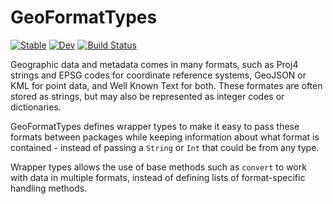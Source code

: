 # GeoFormatTypes

[![Stable](https://img.shields.io/badge/docs-stable-blue.svg)](https://JuliaGeo.github.io/GeoFormatTypes.jl/stable)
[![Dev](https://img.shields.io/badge/docs-dev-blue.svg)](https://JuliaGeo.github.io/GeoFormatTypes.jl/dev)
[![Build Status](https://travis-ci.org/JuliaGeo/GeoFormatTypes.jl.svg?branch=master)](https://travis-ci.org/JuliaGeo/GeoFormatTypes.jl)

Geographic data and metadata comes in many formats, such as Proj4 strings and EPSG codes for coordinate reference systems, 
GeoJSON or KML for point data, and Well Known Text for both. These formates are often stored as strings, but may also be represented as integer codes or dictionaries.

GeoFormatTypes defines wrapper types to make it easy to pass these formats between packages while keeping information about what format is contained - instead of passing a `String` or `Int` that could be from any type.

Wrapper types allows the use of base methods such as `convert` to work with data in
multiple formats, instead of defining lists of format-specific handling methods.
